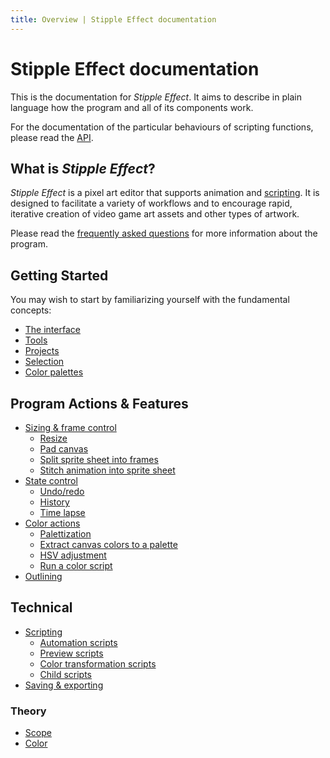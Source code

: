 ```yaml
---
title: Overview | Stipple Effect documentation
---
```


# Stipple Effect documentation

This is the documentation for *Stipple Effect*. It aims to describe in plain language how the program and all of its components work.

For the documentation of the particular behaviours of scripting functions, please read the [API](../api/).

## What is *Stipple Effect*?

*Stipple Effect* is a pixel art editor that supports animation and [scripting](./scripting.md). It is designed to facilitate a variety of workflows and to encourage rapid, iterative creation of video game art assets and other types of artwork.

Please read the [frequently asked questions](../faq) for more information about the program.

## Getting Started

You may wish to start by familiarizing yourself with the fundamental concepts:

* [The interface](./interface.md)
* [Tools](./tools.md)
* [Projects](./project.md)
* [Selection](./selection.md)
* [Color palettes](./palette.md)

## Program Actions & Features

* [Sizing & frame control]()
  * [Resize]()
  * [Pad canvas]()
  * [Split sprite sheet into frames]()
  * [Stitch animation into sprite sheet]()
* [State control]()
  * [Undo/redo]()
  * [History]()
  * [Time lapse]()
* [Color actions]()
  * [Palettization]()
  * [Extract canvas colors to a palette]()
  * [HSV adjustment]()
  * [Run a color script]()
* [Outlining]()

## Technical

* [Scripting]()
  * [Automation scripts]()
  * [Preview scripts]()
  * [Color transformation scripts]()
  * [Child scripts]()
* [Saving & exporting]()

### Theory

* [Scope]()
* [Color]()

<!-- TODO -->
